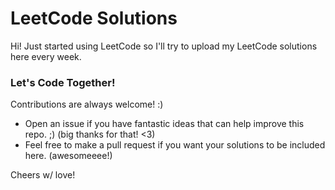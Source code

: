 # LeetCode Solutions

Hi! Just started using LeetCode so I'll try to upload my LeetCode solutions here every week.

### Let's Code Together!

Contributions are always welcome! :)

- Open an issue if you have fantastic ideas that can help improve this repo. ;) (big thanks for that! <3)
- Feel free to make a pull request if you want your solutions to be included here. (awesomeeee!)

Cheers w/ love!
